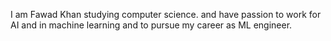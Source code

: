 I am Fawad Khan studying computer science. and have passion to work for AI and in machine learning and to pursue my career as ML engineer.
